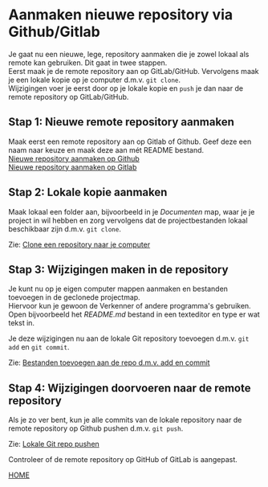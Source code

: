 # Aanmaken nieuwe repository via Github/Gitlab

Je gaat nu een nieuwe, lege, repository aanmaken die je zowel lokaal als remote kan gebruiken. Dit gaat in twee stappen.   
Eerst maak je de remote repository aan op GitLab/GitHub. Vervolgens maak je een lokale kopie op je computer d.m.v. `git clone`.     
Wijzigingen voer je eerst door op je lokale kopie en `push` je dan naar de remote repository op GitLab/GitHub.

## Stap 1: Nieuwe remote repository aanmaken

Maak eerst een remote repository aan op Gitlab of Github. Geef deze een naam naar keuze en maak deze aan mét README bestand.   
[Nieuwe repository aanmaken op Github](./aanmaken-nieuwe-repo-github.md)    
[Nieuwe repository aanmaken op Gitlab](./aanmaken-nieuwe-repo-gitlab.md)

## Stap 2: Lokale kopie aanmaken

Maak lokaal een folder aan, bijvoorbeeld in je *Documenten* map, waar je je project in wil hebben en zorg vervolgens 
dat de projectbestanden lokaal beschikbaar zijn d.m.v. `git clone`.   
 
Zie: [Clone een repository naar je computer](./git-clone-repository.md)

## Stap 3: Wijzigingen maken in de repository

Je kunt nu op je eigen computer mappen aanmaken en bestanden toevoegen in de geclonede projectmap.   
Hiervoor kun je gewoon de Verkenner of andere programma's gebruiken.   
Open bijvoorbeeld het *README.md* bestand in een texteditor en type er wat tekst in.    

Je deze wijzigingen nu aan de lokale Git repository toevoegen d.m.v. `git add` en `git commit`.   

Zie: [Bestanden toevoegen aan de repo d.m.v. add en commit](git-add-and-commit-files.md)

## Stap 4: Wijzigingen doorvoeren naar de remote repository

Als je zo ver bent, kun je alle commits van de lokale repository naar de remote repository op Github pushen d.m.v. `git push`.
   
Zie: [Lokale Git repo pushen](git-push-naar-remote-repo.md)

Controleer of de remote repository op GitHub of GitLab is aangepast.


[HOME](./README.md)